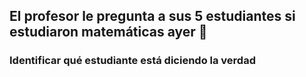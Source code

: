 ## El profesor le pregunta a sus 5 estudiantes si estudiaron matemáticas ayer 🧮
### Identificar qué estudiante está diciendo la verdad
